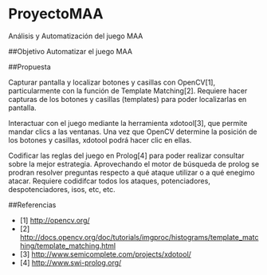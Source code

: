 # ProyectoMAA
Análisis y Automatización del juego MAA

##Objetivo
Automatizar el juego MAA

##Propuesta

Capturar pantalla y localizar botones y casillas con OpenCV[1], particularmente
con la función de Template Matching[2]. Requiere hacer capturas de los botones y 
casillas (templates) para poder localizarlas en pantalla.

Interactuar con el juego mediante la herramienta xdotool[3], que permite mandar
clics a las ventanas. Una vez que OpenCV determine la posición de los botones y
casillas, xdotool podrá hacer clic en ellas. 

Codificar las reglas del juego en Prolog[4] para poder realizar consultar
sobre la mejor estrategia. Aprovechando el motor de búsqueda de prolog
se prodran resolver preguntas respecto a qué ataque utilizar o a qué enegimo 
atacar. Requiere codidifcar todos los ataques, potenciadores, despotenciadores, 
isos, etc, etc.

##Referencias

* [1] http://opencv.org/
* [2] http://docs.opencv.org/doc/tutorials/imgproc/histograms/template_matching/template_matching.html
* [3] http://www.semicomplete.com/projects/xdotool/
* [4] http://www.swi-prolog.org/
